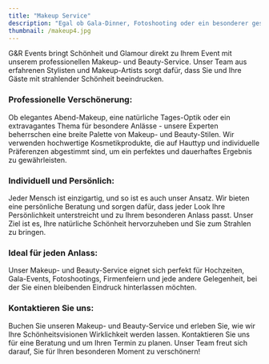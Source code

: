 ```yaml
---
title: "Makeup Service"
description: "Egal ob Gala-Dinner, Fotoshooting oder ein besonderer gesellschaftlicher Anlass – unser Makeup- und Beauty-Service verleiht Ihnen für jeden Moment den perfekten Glanz."
thumbnail: /makeup4.jpg
---
```


G&R Events bringt Schönheit und Glamour direkt zu Ihrem Event mit unserem professionellen Makeup- und Beauty-Service. Unser Team aus erfahrenen Stylisten und Makeup-Artists sorgt dafür, dass Sie und Ihre Gäste mit strahlender Schönheit beeindrucken.

### Professionelle Verschönerung:
Ob elegantes Abend-Makeup, eine natürliche Tages-Optik oder ein extravagantes Thema für besondere Anlässe - unsere Experten beherrschen eine breite Palette von Makeup- und Beauty-Stilen. Wir verwenden hochwertige Kosmetikprodukte, die auf Hauttyp und individuelle Präferenzen abgestimmt sind, um ein perfektes und dauerhaftes Ergebnis zu gewährleisten.

### Individuell und Persönlich:
Jeder Mensch ist einzigartig, und so ist es auch unser Ansatz. Wir bieten eine persönliche Beratung und sorgen dafür, dass jeder Look Ihre Persönlichkeit unterstreicht und zu Ihrem besonderen Anlass passt. Unser Ziel ist es, Ihre natürliche Schönheit hervorzuheben und Sie zum Strahlen zu bringen.

### Ideal für jeden Anlass:
Unser Makeup- und Beauty-Service eignet sich perfekt für Hochzeiten, Gala-Events, Fotoshootings, Firmenfeiern und jede andere Gelegenheit, bei der Sie einen bleibenden Eindruck hinterlassen möchten.

### Kontaktieren Sie uns:
Buchen Sie unseren Makeup- und Beauty-Service und erleben Sie, wie wir Ihre Schönheitsvisionen Wirklichkeit werden lassen. Kontaktieren Sie uns für eine Beratung und um Ihren Termin zu planen. Unser Team freut sich darauf, Sie für Ihren besonderen Moment zu verschönern!